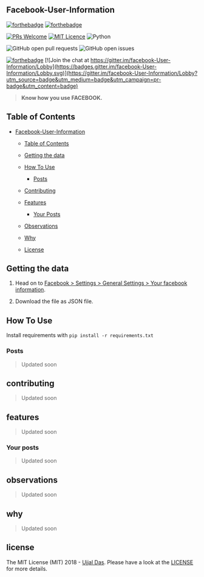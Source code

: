 ## Facebook-User-Information


[![forthebadge](http://forthebadge.com/images/badges/made-with-python.svg)](http://forthebadge.com) [![forthebadge](https://forthebadge.com/images/badges/for-you.svg)](https://forthebadge.com)


[![PRs Welcome](https://img.shields.io/badge/PRs-welcome-brightgreen.svg?style=shields)](http://makeapullrequest.com) [![MIT Licence](https://badges.frapsoft.com/os/mit/mit.png?v=103)](https://opensource.org/licenses/mit-license.php) ![Python](https://img.shields.io/badge/python-3.6-blue.svg)


![GitHub open pull requests](https://img.shields.io/github/issues-pr/ujjaldas132/facebook-User-Information.svg) 
![GitHub open issues](https://img.shields.io/github/issues/ujjaldas132/facebook-User-Information.svg)



[![forthebadge](https://forthebadge.com/images/badges/check-it-out.svg)](https://forthebadge.com) [![Join the chat at https://gitter.im/facebook-User-Information/Lobby](https://badges.gitter.im/facebook-User-Information/Lobby.svg)](https://gitter.im/facebook-User-Information/Lobby?utm_source=badge&utm_medium=badge&utm_campaign=pr-badge&utm_content=badge)


> **Know how you use FACEBOOK.**



## Table of Contents

- [Facebook-User-Information](#Facebook-User-Information)
  - [Table of Contents](#table-of-contents)
  - [Getting the data](#getting-the-data)
  - [How To Use](#How-To-Use)
    - [Posts](#Posts)
    
  - [Contributing](#contributing)
  - [Features](#features)
    - [Your Posts](#Your-posts)
  - [Observations](#observations)
  - [Why](#why)
  - [License](#license)


## Getting the data

1.  Head on to [Facebook > Settings > General Settings > Your facebook information](https://www.facebook.com/settings?tab=your_facebook_informations).

2. Download the file as JSON file.

  ## How To Use
  Install requirements with `pip install -r requirements.txt`
  
  ### Posts
   
   > Updated soon
   
  ## contributing
  > Updated soon
  
 ## features
 > Updated soon
 
 ### Your posts
 > Updated soon
 
 ## observations
 > Updated soon
 
 ## why
 > Updated soon
 
 ## license
 The MIT License (MIT) 2018 - [Ujjal Das](https://github.com/ujjaldas132). Please have a look at the [LICENSE](LICENSE) for more details.
